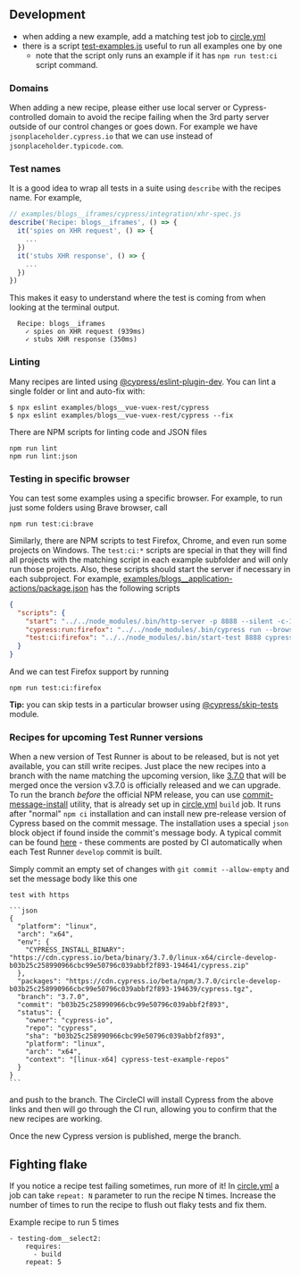 ## Development

- when adding a new example, add a matching test job to [circle.yml](circle.yml)
- there is a script [test-examples.js](test-examples.js) useful to run all examples one by one
  * note that the script only runs an example if it has `npm run test:ci` script command.

### Domains

When adding a new recipe, please either use local server or Cypress-controlled domain to avoid the recipe failing when the 3rd party server outside of our control changes or goes down. For example we have `jsonplaceholder.cypress.io` that we can use instead of `jsonplaceholder.typicode.com`.

### Test names

It is a good idea to wrap all tests in a suite using `describe` with the recipes name. For example,

```js
// examples/blogs__iframes/cypress/integration/xhr-spec.js
describe('Recipe: blogs__iframes', () => {
  it('spies on XHR request', () => {
    ...
  })
  it('stubs XHR response', () => {
    ...
  })
})
```

This makes it easy to understand where the test is coming from when looking at the terminal output.

```text
  Recipe: blogs__iframes
    ✓ spies on XHR request (939ms)
    ✓ stubs XHR response (350ms)
```

### Linting

Many recipes are linted using [@cypress/eslint-plugin-dev](https://github.com/cypress-io/eslint-plugin-dev). You can lint a single folder or lint and auto-fix with:

```shell
$ npx eslint examples/blogs__vue-vuex-rest/cypress
$ npx eslint examples/blogs__vue-vuex-rest/cypress --fix
```

There are NPM scripts for linting code and JSON files

```shell
npm run lint
npm run lint:json
```

### Testing in specific browser

You can test some examples using a specific browser. For example, to run just some folders using Brave browser, call

```shell
npm run test:ci:brave
```

Similarly, there are NPM scripts to test Firefox, Chrome, and even run some projects on Windows. The `test:ci:*` scripts are special in that they will find all projects with the matching script in each example subfolder and will only run those projects. Also, these scripts should start the server if necessary in each subproject. For example, [examples/blogs__application-actions/package.json](examples/blogs__application-actions/package.json) has the following scripts

```json
{
  "scripts": {
    "start": "../../node_modules/.bin/http-server -p 8888 --silent -c-1",
    "cypress:run:firefox": "../../node_modules/.bin/cypress run --browser firefox",
    "test:ci:firefox": "../../node_modules/.bin/start-test 8888 cypress:run:firefox"
  }
}
```

And we can test Firefox support by running

```shell
npm run test:ci:firefox
```

**Tip:** you can skip tests in a particular browser using [@cypress/skip-tests](https://github.com/cypress-io/cypress-skip-test) module.

### Recipes for upcoming Test Runner versions

When a new version of Test Runner is about to be released, but is not yet available, you can still write recipes. Just place the new recipes into a branch with the name matching the upcoming version, like [3.7.0](https://github.com/cypress-io/cypress-example-recipes/tree/3.7.0) that will be merged once the version v3.7.0 is officially released and we can upgrade. To run the branch _before_ the official NPM release, you can use [commit-message-install](http://github.com/bahmutov/commit-message-install) utility, that is already set up in [circle.yml](circle.yml) `build` job. It runs after "normal" `npm ci` installation and can install new pre-release version of Cypress based on the commit message. The installation uses a special `json` block object if found inside the commit's message body. A typical commit can be found [here](https://github.com/cypress-io/cypress/commit/b03b25c258990966cbc99e50796c039abbf2f893#commitcomment-36028805) - these comments are posted by CI automatically when each Test Runner `develop` commit is built.

Simply commit an empty set of changes with `git commit --allow-empty` and set the message body like this one

    test with https

    ```json
    {
      "platform": "linux",
      "arch": "x64",
      "env": {
        "CYPRESS_INSTALL_BINARY": "https://cdn.cypress.io/beta/binary/3.7.0/linux-x64/circle-develop-b03b25c258990966cbc99e50796c039abbf2f893-194641/cypress.zip"
      },
      "packages": "https://cdn.cypress.io/beta/npm/3.7.0/circle-develop-b03b25c258990966cbc99e50796c039abbf2f893-194639/cypress.tgz",
      "branch": "3.7.0",
      "commit": "b03b25c258990966cbc99e50796c039abbf2f893",
      "status": {
        "owner": "cypress-io",
        "repo": "cypress",
        "sha": "b03b25c258990966cbc99e50796c039abbf2f893",
        "platform": "linux",
        "arch": "x64",
        "context": "[linux-x64] cypress-test-example-repos"
      }
    }
    ```
and push to the branch. The CircleCI will install Cypress from the above links and then will go through the CI run, allowing you to confirm that the new recipes are working.

Once the new Cypress version is published, merge the branch.

## Fighting flake

If you notice a recipe test failing sometimes, run more of it! In [circle.yml](circle.yml) a job can take `repeat: N` parameter to run the recipe N times. Increase the number of times to run the recipe to flush out flaky tests and fix them.

Example recipe to run 5 times

```
- testing-dom__select2:
    requires:
      - build
    repeat: 5
```
